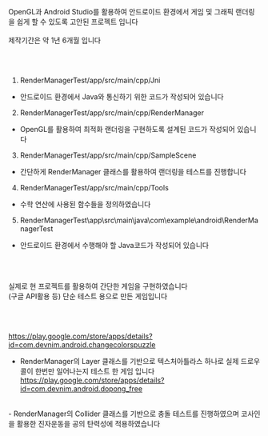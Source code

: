 OpenGL과 Android Studio를 활용하여 안드로이드 환경에서 게임 및 그래픽 랜더링을 쉽게 할 수 있도록 고안된 프로젝트 입니다
<br/>
<br/>
제작기간은 약 1년 6개월 입니다

<br/>
<br/>

1. RenderManagerTest/app/src/main/cpp/Jni
- 안드로이드 환경에서 Java와 통신하기 위한 코드가 작성되어 있습니다

2. RenderManagerTest/app/src/main/cpp/RenderManager
- OpenGL를 활용하여 최적화 랜더링을 구현하도록 설계된 코드가 작성되어 있습니다

3. RenderManagerTest/app/src/main/cpp/SampleScene
- 간단하게 RenderManager 클래스를 활용하여 랜더링을 테스트를 진행합니다

4. RenderManagerTest/app/src/main/cpp/Tools
- 수학 연산에 사용된 함수들을 정의하였습니다

5. RenderManagerTest\app\src\main\java\com\example\android\RenderManagerTest
- 안드로이드 환경에서 수행해야 할 Java코드가 작성되어 있습니다


<br/>
<br/>

실제로 현 프로젝트를 활용하여 간단한 게임을 구현하였습니다
<br/>
(구글 API활용 등) 단순 테스트 용으로 만든 게임입니다

<br/>
<br/>

https://play.google.com/store/apps/details?id=com.devnim.android.changecolorspuzzle
<br/>
- RenderManager의 Layer 클래스를 기반으로 텍스처아틀라스 하나로 실제 드로우콜이 한번만 일어나는지 테스트 한 게임 입니다
https://play.google.com/store/apps/details?id=com.devnim.android.dopong_free
<br/>
- RenderManager의 Collider 클래스를 기반으로 충돌 테스트를 진행하였으며 코사인을 활용한 진자운동을 공의 탄력성에 적용하였습니다
